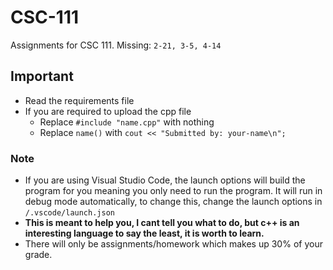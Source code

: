 # CSC-111
Assignments for CSC 111. Missing: `2-21, 3-5, 4-14`

## Important
* Read the requirements file
* If you are required to upload the cpp file
    * Replace `#include "name.cpp"` with nothing
    * Replace `name()` with `cout << "Submitted by: your-name\n";`

### Note
* If you are using Visual Studio Code, the launch options will build the program for you meaning you only need to run the program. It will run in debug mode automatically, to change this, change the launch options in `/.vscode/launch.json`
* **This is meant to help you, I cant tell you what to do, but c++ is an interesting language to say the least, it is worth to learn.**
* There will only be assignments/homework which makes up 30% of your grade.
